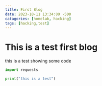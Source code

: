 ```yaml
---
title: First Blog
date: 2023-10-11 13:34:00 -500
catagories: [homelab, hacking]
tags: [hacking,test]
---
```

# This is a test first blog 

this is a test showing some code 

```python
import requests

print("this is a test")

```
